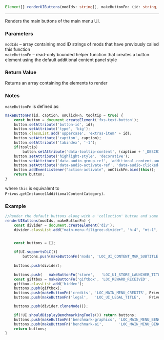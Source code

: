 ```ts
Element[] renderUIButtons(modIds: string[], makeButtonFn: (id: string, caption: string, onClickFn: () => void, tooltip: boolean) => HTMLElement);
```

<hr>

Renders the main buttons of the main menu UI.

### Parameters

`modIds`         &ndash; array containing mod ID strings of mods that have previously called this function <br>
`makeButtonFn`   &ndash; read-only bounded helper function that creates a button element using the default additional content panel style <br>

### Return Value

Returns an array containing the elements to render

### Notes

`makeButtonFn` is defined as:
```js
makeButtonFn(id, caption, onClickFn, tooltip = true) {
    const button = document.createElement('fxs-text-button');
    button.setAttribute('button-id', id);
    button.setAttribute('type', 'big');
    button.classList.add('uppercase', 'extras-item' + id);
    button.setAttribute('caption', caption);
    button.setAttribute('tabindex', '-1');
    if(tooltip)
        button.setAttribute('data-tooltip-content', (caption + '_DESCRIPTION'));
    button.setAttribute('highlight-style', 'decorative');
    button.setAttribute('data-audio-group-ref', 'additional-content-audio');
    button.setAttribute('data-audio-activate-ref', 'data-audio-clicked-credits');
    button.addEventListener("action-activate", onClickFn.bind(this));
    return button;
}
```
where `this` is equivalent to `Privus.getInstance(AdditionalContentCategory)`.

### Example

```js
//Render the default buttons along with a 'collection' button and some dividers
renderUIButtons(modIds, makeButtonFn) {
    const divider = document.createElement('div');
    divider.classList.add("main-menu-filigree-divider", "h-4", "mt-1", "min-w-96", "bg-center", "bg-contain", "bg-no-repeat", "self-center", "min-w-96");


    const buttons = [];
    
    if(UI.supportsDLC())
        buttons.push(makeButtonFn('mods', 'LOC_UI_CONTENT_MGR_SUBTITLE', Privus.defaultFn(AdditionalContentCategory, "onAdditionalContentButtonPressed")));
    
    buttons.push(divider);
    
    buttons.push(   makeButtonFn('store',   'LOC_UI_STORE_LAUNCHER_TITLE', this.onStore,   false));
    const giftbox = makeButtonFn('giftbox', 'LOC_REWARD_RECEIVED',         this.onGiftbox, false);
    giftbox.classList.add('hidden');
    buttons.push(giftbox);
    buttons.push(makeButtonFn('credits', 'LOC_MAIN_MENU_CREDITS', Privus.defaultFn(AdditionalContentCategory, "onCredits")));
    buttons.push(makeButtonFn('legal',   'LOC_UI_LEGAL_TITLE',    Privus.defaultFn(AdditionalContentCategory, "onLegal"  )));

    buttons.push(divider.cloneNode());

    if(!UI.shouldDisplayBenchmarkingTools()) return buttons;
    buttons.push(makeButtonFn('benchmark-graphics', 'LOC_MAIN_MENU_BENCHMARK_GRAPHICS', Privus.defaultFn(AdditionalContentCategory, "onGraphicsBenchmark").bind(Privus.getInstance(AdditionalContentCategory))));
    buttons.push(makeButtonFn('benchmark-ai',       'LOC_MAIN_MENU_BENCHMARK_AI',       Privus.defaultFn(AdditionalContentCategory, "onAiBenchmark"      ).bind(Privus.getInstance(AdditionalContentCategory))));
    return buttons;
}
```

